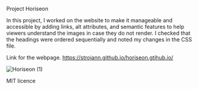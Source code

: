 Project Horiseon

In this project, I worked on the website to make it manageable and accessible by adding links, alt attributes, and semantic features to help viewers understand the images
in case they do not render. I checked that the headings were ordered sequentially and noted my changes in the CSS file.


Link for the webpage.
https://strojann.github.io/horiseon.gtihub.io/

![Horiseon (1)](https://user-images.githubusercontent.com/117941388/205722401-859453d3-d3e4-43ad-9c18-8dd44cebdf47.jpg)






MIT licence
